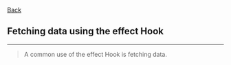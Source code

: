 [Back](README.md)

## Fetching data using the effect Hook

<hr>


> A common use of the effect Hook is fetching data.

